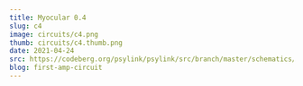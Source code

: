 ```yaml
---
title: Myocular 0.4
slug: c4
image: circuits/c4.png
thumb: circuits/c4.thumb.png
date: 2021-04-24
src: https://codeberg.org/psylink/psylink/src/branch/master/schematics/circuit4.sch
blog: first-amp-circuit
---
```

